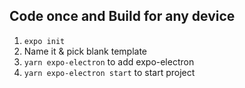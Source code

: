 
## Code once and Build for any device

1. `expo init`
2. Name it & pick blank template
3. `yarn expo-electron` to add expo-electron
4. `yarn expo-electron start` to start project 